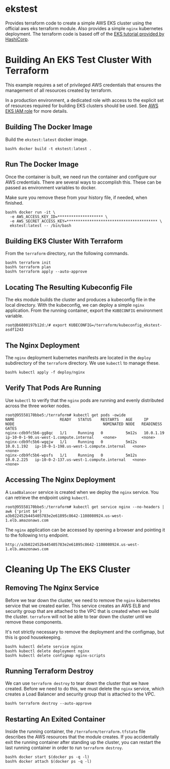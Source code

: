 # ekstest

Provides terraform code to create a simple AWS EKS cluster using the official aws eks terraform module. Also provides a simple `nginx` kubernetes deployment. The terraform code is based off of the [EKS tutorial provided by HashiCorp](https://learn.hashicorp.com/tutorials/terraform/eks).

# Building An EKS Test Cluster With Terraform

This example requires a set of privileged AWS credentials that ensures the management of all resources created by terraform. 

In a production environment, a dedicated role with access to the explicit set of resources required for building EKS clusters should be used.
See [AWS EKS IAM role](https://docs.aws.amazon.com/eks/latest/userguide/service_IAM_role.html) for more details.

## Building The Docker Image

Build the `ekstest:latest` docker image.
```
bash% docker build -t ekstest:latest .
```
## Run The Docker Image

Once the container is built, we need run the container and configure our AWS credentials. There are several ways to accomplish this. These can be passed as environment variables to docker.

Make sure you remove these from your history file, if needed, when finished.
```
bash% docker run -it \
  -e AWS_ACCESS_KEY_ID=******************** \
  -e AWS_SECRET_ACCESS_KEY=**************************************** \
  ekstest:latest -- /bin/bash
```
## Building EKS Cluster With Terraform

From the `terraform` directory, run the following commands. 
```
bash% terraform init
bash% terraform plan
bash% terraform apply --auto-approve
```
## Locating The Resulting Kubeconfig File

The eks module builds the cluster and produces a kubeconfig file in the local directory. With the kubeconfig, we can deploy a simple `nginx` application. From the running container, export the `KUBECONFIG` environment variable.
```
root@b6800197b12d:/# export KUBECONFIG=/terraform/kubeconfig_ekstest-asdf1243
```
## The Nginx Deployment

The `nginx` deployment kubernetes manifests are located in the `deploy` subdirectory of the `terraform` directory. We use `kubectl` to manage these.
```
bash% kubectl apply -f deploy/nginx
```
## Verify That Pods Are Running

Use `kubectl` to verify that the `nginx` pods are running and evenly distributed across the three worker nodes.
```
root@95558170bbe5:/terraform# kubectl get pods -owide
NAME                    READY   STATUS    RESTARTS   AGE     IP           NODE                                       NOMINATED NODE   READINESS GATES
nginx-cdb9fc5b6-gg8qc   1/1     Running   0          5m12s   10.0.1.19    ip-10-0-1-90.us-west-1.compute.internal    <none>           <none>
nginx-cdb9fc5b6-wgqjw   1/1     Running   0          5m12s   10.0.1.192   ip-10-0-1-198.us-west-1.compute.internal   <none>           <none>
nginx-cdb9fc5b6-wpsfs   1/1     Running   0          5m12s   10.0.2.225   ip-10-0-2-137.us-west-1.compute.internal   <none>           <none>
```
## Accessing The Nginx Deployment

A `LoadBalancer` service is created when we deploy the `nginx` service. You can retrieve the endpoint using `kubectl`.
```
root@95558170bbe5:/terraform# kubectl get service nginx --no-headers | awk {'print $4'}
a3b022452b445405783e2e61895c8642-1108080924.us-west-1.elb.amazonaws.com
```
The `nginx` application can be accessed by opening a browser and pointing it to the following `http` endpoint.
```
http://a3b022452b445405783e2e61895c8642-1108080924.us-west-1.elb.amazonaws.com
```
# Cleaning Up The EKS Cluster

## Removing The Nginx Service

Before we tear down the cluster, we need to remove the `nginx` kubernetes service that we created earlier. This service creates an AWS ELB and security group that are attached to the VPC that is created when we build the cluster. `terraform` will not be able to tear down the cluster until we remove these components.

It's not strictly necessary to remove the deployment and the configmap, but this is good housekeeping.
```
bash% kubectl delete service nginx
bash% kubectl delete deployment nginx
bash% kubectl delete configmap nginx-scripts
```
## Running Terraform Destroy

We can use `terraform destroy` to tear down the cluster that we have created. Before we need to do this, we must delete the `nginx` service, which creates a Load Balancer and security group that is attached to the VPC.
```
bash% terraform destroy --auto-approve
```
## Restarting An Exited Container

Inside the running container, the `/terraform/terraform.tfstate` file describes the AWS resources that the module creates. If you accidentally exit the running container after standing up the cluster, you can restart the last running container in order to run `terraform destroy`.
```
bash% docker start $(docker ps -q -l)
bash% docker attach $(docker ps -q -l)
```